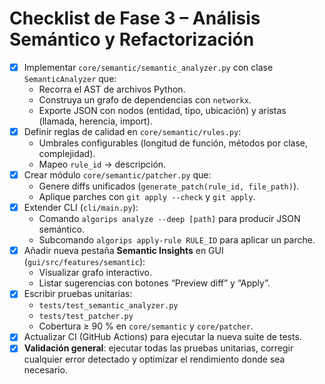 # Checklist de Fase 3 – Análisis Semántico y Refactorización

- [x] Implementar `core/semantic/semantic_analyzer.py` con clase `SemanticAnalyzer` que:
  - Recorra el AST de archivos Python.
  - Construya un grafo de dependencias con `networkx`.
  - Exporte JSON con nodos (entidad, tipo, ubicación) y aristas (llamada, herencia, import).
- [x] Definir reglas de calidad en `core/semantic/rules.py`:
  - Umbrales configurables (longitud de función, métodos por clase, complejidad).
  - Mapeo `rule_id` → descripción.
- [x] Crear módulo `core/semantic/patcher.py` que:
  - Genere diffs unificados (`generate_patch(rule_id, file_path)`).
  - Aplique parches con `git apply --check` y `git apply`.
- [x] Extender CLI (`cli/main.py`):
  - Comando `algorips analyze --deep [path]` para producir JSON semántico.
  - Subcomando `algorips apply-rule RULE_ID` para aplicar un parche.
- [x] Añadir nueva pestaña **Semantic Insights** en GUI (`gui/src/features/semantic`):
  - Visualizar grafo interactivo.
  - Listar sugerencias con botones “Preview diff” y “Apply”.
- [x] Escribir pruebas unitarias:
  - `tests/test_semantic_analyzer.py`
  - `tests/test_patcher.py`
  - Cobertura ≥ 90 % en `core/semantic` y `core/patcher`.
- [x] Actualizar CI (GitHub Actions) para ejecutar la nueva suite de tests.
- [x] **Validación general**: ejecutar todas las pruebas unitarias, corregir cualquier error detectado y optimizar el rendimiento donde sea necesario.
